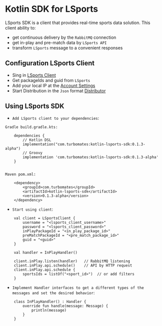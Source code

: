 # Kotlin SDK for LSports

LSports SDK is a client that provides real-time sports data solution.
This client ability to:
- get continuous delivery by the `RabbitMQ` connection 
- get in-play and pre-match data by `LSports API`
- transform `LSports` message to a convenient responses

## Configuration LSports Client

- Sing in [LSports Client](https://client.lsports.eu/)
- Get packageIds and guid from `LSports`
- Add your local IP at the [Account Settings](https://client.lsports.eu/OddService/Account)
- Start Distribution in the `Json` format [Distributor](https://client.lsports.eu/OddService/Pusher)

## Using LSports SDK

- `Add LSports client to your dependencies`: 
```
Gradle build.gradle.kts:
 
    dependencies {
        // Kotlin DSL
        implementation("com.turbomates:kotlin-lsports-sdk:0.1.3-alpha")
        // Groovy
        implementation 'com.turbomates:kotlin-lsports-sdk:0.1.3-alpha'
    }


Maven pom.xml: 

    <dependency>
        <groupId>com.turbomates</groupId>
        <artifactId>kotlin-lsports-sdk</artifactId>
        <version>0.1.3-alpha</version>
    </dependency>
```

- `Start using client`: 
```
    val client = LSportsClient {
        username = "<lsports_client_username>"
        password = "<lsports_client_password>"
        inPlayPackageId = "<in_play_package_id>"
        preMatchPackageId = "<pre_match_package_id>"
        guid = "<guid>"
    }

    val handler = InPlayHandler()
      
    client.inPlay.listen(handler)   // RabbitMQ listening
    client.inPlay.api.schedule()    // API by HTTP request
    client.inPlay.api.schedule {
        sportsIds = listOf("<sport_id>")  // or add filters
    }   
```
- `Implement Handler interfaces to get a different types of the messages and set the desired behavior`:
``` 
    class InPlayHandler() : Handler {
        override fun handle(message: Message) {
            println(message)
        }
    }
```
